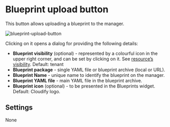 # Blueprint upload button
This button allows uploading a blueprint to the manager. 

![blueprint-upload-button](https://docs.cloudify.co/5.1/images/ui/widgets/blueprint-upload-button.png)

Clicking on it opens a dialog for providing the following details:

* **Blueprint visibility** (optional) - represented by a colourful icon in the upper right corner, and can be set by clicking on it. See [resource’s visibility](https://docs.cloudify.co/5.1/working_with/manager/resource-visibility). Default: tenant
* **Blueprint package** - single YAML file or blueprint archive (local or URL). 
* **Blueprint Name** - unique name to identify the blueprint on the manager.
* **Blueprint YAML file** - main YAML file in the blueprint archive.
* **Blueprint icon** (optional) - to be presented in the Blueprints widget. Default: Cloudify logo.


## Settings

None
